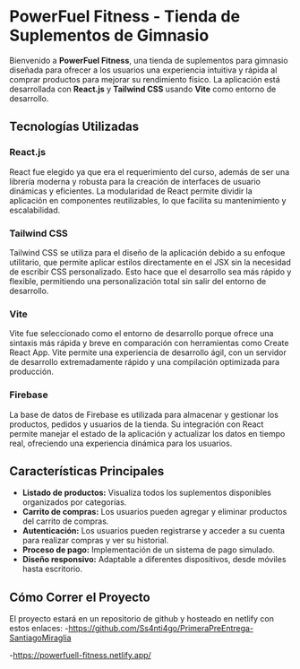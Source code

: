 # PowerFuel Fitness - Tienda de Suplementos de Gimnasio

Bienvenido a **PowerFuel Fitness**, una tienda de suplementos para gimnasio diseñada para ofrecer a los usuarios una experiencia intuitiva y rápida al comprar productos para mejorar su rendimiento físico. La aplicación está desarrollada con **React.js** y **Tailwind CSS** usando **Vite** como entorno de desarrollo.

## Tecnologías Utilizadas

### React.js
React fue elegido ya que era el requerimiento del curso, además de ser una librería moderna y robusta para la creación de interfaces de usuario dinámicas y eficientes. La modularidad de React permite dividir la aplicación en componentes reutilizables, lo que facilita su mantenimiento y escalabilidad.

### Tailwind CSS
Tailwind CSS se utiliza para el diseño de la aplicación debido a su enfoque utilitario, que permite aplicar estilos directamente en el JSX sin la necesidad de escribir CSS personalizado. Esto hace que el desarrollo sea más rápido y flexible, permitiendo una personalización total sin salir del entorno de desarrollo.

### Vite
Vite fue seleccionado como el entorno de desarrollo porque ofrece una sintaxis más rápida y breve en comparación con herramientas como Create React App. Vite permite una experiencia de desarrollo ágil, con un servidor de desarrollo extremadamente rápido y una compilación optimizada para producción.

### Firebase
La base de datos de Firebase es utilizada para almacenar y gestionar los productos, pedidos y usuarios de la tienda. Su integración con React permite manejar el estado de la aplicación y actualizar los datos en tiempo real, ofreciendo una experiencia dinámica para los usuarios.

## Características Principales

- **Listado de productos:** Visualiza todos los suplementos disponibles organizados por categorías.
- **Carrito de compras:** Los usuarios pueden agregar y eliminar productos del carrito de compras.
- **Autenticación:** Los usuarios pueden registrarse y acceder a su cuenta para realizar compras y ver su historial.
- **Proceso de pago:** Implementación de un sistema de pago simulado.
- **Diseño responsivo:** Adaptable a diferentes dispositivos, desde móviles hasta escritorio.

## Cómo Correr el Proyecto

El proyecto estará en un repositorio de github y hosteado en netlify con estos enlaces:
-https://github.com/Ss4nti4go/PrimeraPreEntrega-SantiagoMiraglia

-https://powerfuell-fitness.netlify.app/
